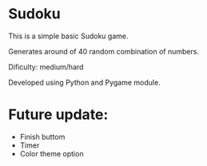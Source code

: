 # Sudoku

This is a simple basic Sudoku game.

Generates around of 40 random combination of numbers.

Dificulty: medium/hard

Developed using Python and Pygame module.

# Future update:

- Finish buttom
- Timer 
- Color theme option


